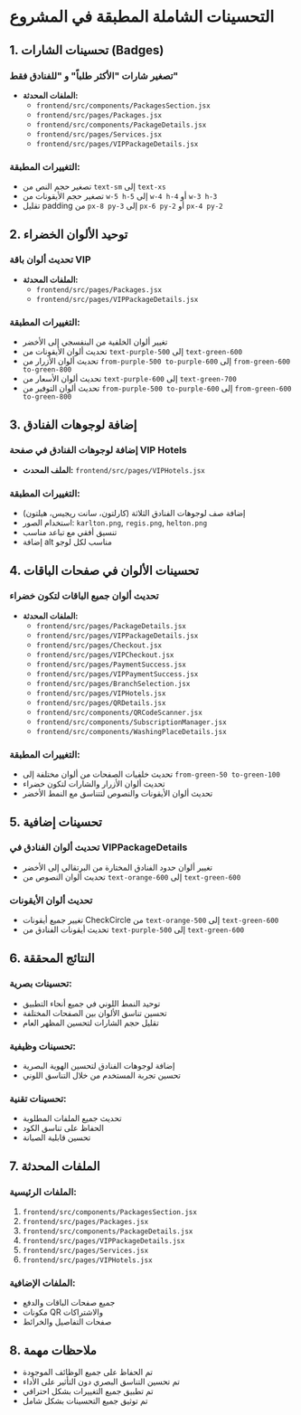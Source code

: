 # التحسينات الشاملة المطبقة في المشروع

## 1. تحسينات الشارات (Badges)

### تصغير شارات "الأكثر طلباً" و "للفنادق فقط"
- **الملفات المحدثة:**
  - `frontend/src/components/PackagesSection.jsx`
  - `frontend/src/pages/Packages.jsx`
  - `frontend/src/components/PackageDetails.jsx`
  - `frontend/src/pages/Services.jsx`
  - `frontend/src/pages/VIPPackageDetails.jsx`

### التغييرات المطبقة:
- تصغير حجم النص من `text-sm` إلى `text-xs`
- تصغير حجم الأيقونات من `w-5 h-5` إلى `w-4 h-4` أو `w-3 h-3`
- تقليل padding من `px-8 py-3` إلى `px-6 py-2` أو `px-4 py-2`

## 2. توحيد الألوان الخضراء

### تحديث ألوان باقة VIP
- **الملفات المحدثة:**
  - `frontend/src/pages/Packages.jsx`
  - `frontend/src/pages/VIPPackageDetails.jsx`

### التغييرات المطبقة:
- تغيير ألوان الخلفية من البنفسجي إلى الأخضر
- تحديث ألوان الأيقونات من `text-purple-500` إلى `text-green-600`
- تحديث ألوان الأزرار من `from-purple-500 to-purple-600` إلى `from-green-600 to-green-800`
- تحديث ألوان الأسعار من `text-purple-600` إلى `text-green-700`
- تحديث ألوان التوفير من `from-purple-500 to-purple-600` إلى `from-green-600 to-green-800`

## 3. إضافة لوجوهات الفنادق

### إضافة لوجوهات الفنادق في صفحة VIP Hotels
- **الملف المحدث:** `frontend/src/pages/VIPHotels.jsx`

### التغييرات المطبقة:
- إضافة صف لوجوهات الفنادق الثلاثة (كارلتون، سانت ريجيس، هيلتون)
- استخدام الصور: `karlton.png`, `regis.png`, `helton.png`
- تنسيق أفقي مع تباعد مناسب
- إضافة alt مناسب لكل لوجو

## 4. تحسينات الألوان في صفحات الباقات

### تحديث ألوان جميع الباقات لتكون خضراء
- **الملفات المحدثة:**
  - `frontend/src/pages/PackageDetails.jsx`
  - `frontend/src/pages/VIPPackageDetails.jsx`
  - `frontend/src/pages/Checkout.jsx`
  - `frontend/src/pages/VIPCheckout.jsx`
  - `frontend/src/pages/PaymentSuccess.jsx`
  - `frontend/src/pages/VIPPaymentSuccess.jsx`
  - `frontend/src/pages/BranchSelection.jsx`
  - `frontend/src/pages/VIPHotels.jsx`
  - `frontend/src/pages/QRDetails.jsx`
  - `frontend/src/components/QRCodeScanner.jsx`
  - `frontend/src/components/SubscriptionManager.jsx`
  - `frontend/src/components/WashingPlaceDetails.jsx`

### التغييرات المطبقة:
- تحديث خلفيات الصفحات من ألوان مختلفة إلى `from-green-50 to-green-100`
- تحديث ألوان الأزرار والشارات لتكون خضراء
- تحديث ألوان الأيقونات والنصوص لتتناسق مع النمط الأخضر

## 5. تحسينات إضافية

### تحديث ألوان الفنادق في VIPPackageDetails
- تغيير ألوان حدود الفنادق المختارة من البرتقالي إلى الأخضر
- تحديث ألوان النصوص من `text-orange-600` إلى `text-green-600`

### تحديث ألوان الأيقونات
- تغيير جميع أيقونات CheckCircle من `text-orange-500` إلى `text-green-600`
- تحديث أيقونات الفنادق من `text-purple-500` إلى `text-green-600`

## 6. النتائج المحققة

### تحسينات بصرية:
- توحيد النمط اللوني في جميع أنحاء التطبيق
- تحسين تناسق الألوان بين الصفحات المختلفة
- تقليل حجم الشارات لتحسين المظهر العام

### تحسينات وظيفية:
- إضافة لوجوهات الفنادق لتحسين الهوية البصرية
- تحسين تجربة المستخدم من خلال التناسق اللوني

### تحسينات تقنية:
- تحديث جميع الملفات المطلوبة
- الحفاظ على تناسق الكود
- تحسين قابلية الصيانة

## 7. الملفات المحدثة

### الملفات الرئيسية:
1. `frontend/src/components/PackagesSection.jsx`
2. `frontend/src/pages/Packages.jsx`
3. `frontend/src/components/PackageDetails.jsx`
4. `frontend/src/pages/VIPPackageDetails.jsx`
5. `frontend/src/pages/Services.jsx`
6. `frontend/src/pages/VIPHotels.jsx`

### الملفات الإضافية:
- جميع صفحات الباقات والدفع
- مكونات QR والاشتراكات
- صفحات التفاصيل والخرائط

## 8. ملاحظات مهمة

- تم الحفاظ على جميع الوظائف الموجودة
- تم تحسين التناسق البصري دون التأثير على الأداء
- تم تطبيق جميع التغييرات بشكل احترافي
- تم توثيق جميع التحسينات بشكل شامل 